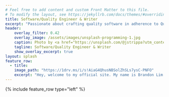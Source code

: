 ```yaml
---
# Feel free to add content and custom Front Matter to this file.
# To modify the layout, see https://jekyllrb.com/docs/themes/#overriding-theme-defaults
title: Software/Quality Engineer & Writer
excerpt: "Passionate about crafting quality software in adherence to Quality standards. Writing fiction/non-fiction when not coding."
header:
    overlay_filter: 0.42    
    overlay_image: /assets/images/unsplash-programming-1.jpg    
    caption: Photo by <a href="https://unsplash.com/@jstrippa?utm_content=creditCopyText&utm_medium=referral&utm_source=unsplash">James Harrison</a> on <a href="https://unsplash.com/photos/black-laptop-computer-turned-on-on-table-vpOeXr5wmR4?utm_content=creditCopyText&utm_medium=referral&utm_source=unsplash">Unsplash</a>
    tagline: Software/Quality Engineer & Writer
    show_overlay_excerpt: true
layout: splash
feature_row:
  - title: 
    image_path: "https://1drv.ms/i/s!AiaG4QhusNBSolZhSLs7ysC-PNFO"
    excerpt: "Hey, welcome to my official site. My name is Brandon Lim and I work as a full-stack Software Engineer with a focus on Quality based in Singapore."
---
```


{% include feature_row type="left" %}


